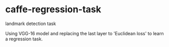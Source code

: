 # caffe-regression-task
landmark detection task

Using VGG-16 model and replacing the last layer to 'Euclidean loss' to learn a regression task.
